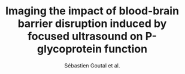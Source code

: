 ---
cat: ciel
subcat: midas
bestof: false
author: Sébastien Goutal et al.
title: Imaging the impact of blood-brain barrier disruption induced by focused ultrasound on P-glycoprotein function
journal: Journal of Controlled Release - Official Journal of the Controlled Release Society
year: 2023
type: article
doi: 10.1016/j.jconrel.2023.08.012
---